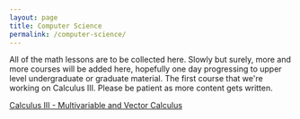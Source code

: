 ```yaml
---
layout: page
title: Computer Science
permalink: /computer-science/
---
```


All of the math lessons are to be collected here. Slowly but surely, more and more courses will be added here, hopefully one day progressing to upper level undergraduate or graduate material. The first course that we're working on Calculus III. Please be patient as more content gets written. 

<a class="page-link" href="/math/calculus-III/">Calculus III - Multivariable and Vector Calculus</a>


